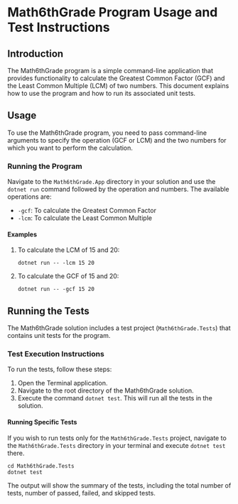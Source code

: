 
# Math6thGrade Program Usage and Test Instructions

## Introduction
The Math6thGrade program is a simple command-line application that provides functionality to calculate the Greatest Common Factor (GCF) and the Least Common Multiple (LCM) of two numbers. This document explains how to use the program and how to run its associated unit tests.

## Usage
To use the Math6thGrade program, you need to pass command-line arguments to specify the operation (GCF or LCM) and the two numbers for which you want to perform the calculation.

### Running the Program
Navigate to the `Math6thGrade.App` directory in your solution and use the `dotnet run` command followed by the operation and numbers. The available operations are:

- `-gcf`: To calculate the Greatest Common Factor
- `-lcm`: To calculate the Least Common Multiple

#### Examples
1. To calculate the LCM of 15 and 20:
   ```
   dotnet run -- -lcm 15 20
   ```

2. To calculate the GCF of 15 and 20:
   ```
   dotnet run -- -gcf 15 20
   ```

## Running the Tests
The Math6thGrade solution includes a test project (`Math6thGrade.Tests`) that contains unit tests for the program.

### Test Execution Instructions
To run the tests, follow these steps:

1. Open the Terminal application.
2. Navigate to the root directory of the Math6thGrade solution.
3. Execute the command `dotnet test`. This will run all the tests in the solution.

#### Running Specific Tests
If you wish to run tests only for the `Math6thGrade.Tests` project, navigate to the `Math6thGrade.Tests` directory in your terminal and execute `dotnet test` there.

```
cd Math6thGrade.Tests
dotnet test
```

The output will show the summary of the tests, including the total number of tests, number of passed, failed, and skipped tests.
